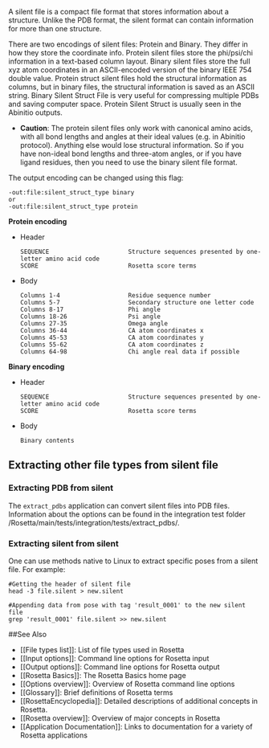 <!-- --- title: Silent File -->

A silent file is a compact file format that stores information about a structure. Unlike the PDB format, the silent format can contain information for more than one structure. 

There are two encodings of silent files: Protein and Binary. They differ in how they store the coordinate info. Protein silent files store the phi/psi/chi information in a text-based column layout. Binary silent files store the full xyz atom coordinates in an ASCII-encoded version of the binary  IEEE 754 double value.
Protein struct silent files hold the structural information as columns, but in binary files, the structural information is saved as an ASCII string. Binary Silent Struct File is very useful for compressing multiple PDBs and saving computer space. Protein Silent Struct is usually seen in the Abinitio outputs.

* **Caution**: The protein silent files only work with canonical amino acids, with all bond lengths and angles at their ideal values (e.g. in Abinitio protocol). Anything else would lose structural information. So if you have non-ideal bond lengths and three-atom angles, or if you have ligand residues, then you need to use the binary silent file format.

The output encoding can be changed using this flag: 
```
-out:file:silent_struct_type binary 
or
-out:file:silent_struct_type protein
```

**Protein encoding** 

-   Header

    ```
    SEQUENCE                      Structure sequences presented by one-letter amino acid code
    SCORE                         Rosetta score terms
    ```

-   Body

    ```
    Columns 1-4                   Residue sequence number
    Columns 5-7                   Secondary structure one letter code
    Columns 8-17                  Phi angle
    Columns 18-26                 Psi angle
    Columns 27-35                 Omega angle
    Columns 36-44                 CA atom coordinates x
    Columns 45-53                 CA atom coordinates y
    Columns 55-62                 CA atom coordinates z
    Columns 64-98                 Chi angle real data if possible
    ```

**Binary encoding**

-   Header

    ```
    SEQUENCE                      Structure sequences presented by one-letter amino acid code
    SCORE                         Rosetta score terms
    ```

-   Body

    ```
    Binary contents
    ```
## Extracting other file types from silent file

### Extracting PDB from silent

The `extract_pdbs` application can convert silent files into PDB files. Information about the options can be found in the integration test folder /Rosetta/main/tests/integration/tests/extract_pdbs/. 

### Extracting silent from silent

One can use methods native to Linux to extract specific poses from a silent file. For example:

    #Getting the header of silent file
    head -3 file.silent > new.silent 

    #Appending data from pose with tag 'result_0001' to the new silent file
    grep 'result_0001' file.silent >> new.silent

##See Also

* [[File types list]]: List of file types used in Rosetta
* [[Input options]]: Command line options for Rosetta input
* [[Output options]]: Command line options for Rosetta output
* [[Rosetta Basics]]: The Rosetta Basics home page
* [[Options overview]]: Overview of Rosetta command line options
* [[Glossary]]: Brief definitions of Rosetta terms
* [[RosettaEncyclopedia]]: Detailed descriptions of additional concepts in Rosetta.
* [[Rosetta overview]]: Overview of major concepts in Rosetta
* [[Application Documentation]]: Links to documentation for a variety of Rosetta applications
